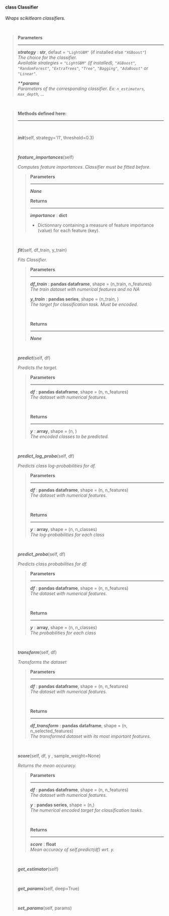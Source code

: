 #### class Classifier ####
*Wraps scikitlearn classifiers.* <br/>

<br/>

> **Parameters**
> ___
>  
> ***strategy*** : **str**, defaut = `"LightGBM"` (if installed else `"XGBoost"`) <br/>
> *The choice for the classifier.* <br/>
> *Available strategies = `"LightGBM"` (if installed), `"XGBoost"`, `"RandomForest"`, `"ExtraTrees"`, `"Tree"`, `"Bagging"`, `"AdaBoost"` or `"Linear"`.* 
>
> ***\*\*params*** <br/>
> *Parameters of the corresponding classifier. Ex: `n_estimators`, `max_depth`, ...*

<br/>

> **Methods defined here:**
> ___
>
> <br/>
>
> ***init***(self, strategy='l1', threshold=0.3) 
> 
> <br/>
>
> ***feature_importances***(self) 
>
> *Computes feature importances. Classifier must be fitted before.*
>
>> **Parameters** 
>> ___ 
>>
>> ***None*** 
>>
>> **Returns** 
>> ___ 
>>
>> ***importance*** : **dict** <br/>
>> * Dictionnary containing a measure of feature importance (value) for each feature (key).
>
> <br/>
>
> ***fit***(self, df_train, y_train) 
>
> *Fits Classifier.*
>
>> **Parameters** 
>> ___ 
>> 
>> ***df_train*** : **pandas dataframe**, shape = (n_train, n_features) <br/>
>> *The train dataset with numerical features and no NA* 
>>
>> ***y_train*** : **pandas series**, shape = (n_train, ) <br/>
>> *The target for classification task. Must be encoded.* 
>>
>> <br/>
>> 
>> **Returns** 
>> ___ 
>>
>> ***None*** 
>
> <br/>
>
> ***predict***(self, df) 
>
> *Predicts the target.*
>
>> **Parameters** 
>> ___ 
>> 
>> ***df*** : **pandas dataframe**, shape = (n, n_features) <br/>
>> *The dataset with numerical features.* 
>>
>> <br/>
>> 
>> **Returns** 
>> ___ 
>>
>> ***y*** : **array**, shape = (n, ) <br/>
>> *The encoded classes to be predicted.* 
>
> <br/>
>
> ***predict_log_proba***(self, df) 
>
> *Predicts class log-probabilities for df.*
>
>> **Parameters** 
>> ___ 
>> 
>> ***df*** : **pandas dataframe**, shape = (n, n_features) <br/>
>> *The dataset with numerical features.* 
>>
>> <br/>
>> 
>> **Returns** 
>> ___ 
>>
>> ***y*** : **array**, shape = (n, n_classes) <br/>
>> *The log-probabilities for each class* 
>
> <br/>
>
> ***predict_proba***(self, df) 
>
> *Predicts class probabilities for df.*
>
>> **Parameters** 
>> ___ 
>> 
>> ***df*** : **pandas dataframe**, shape = (n, n_features) <br/>
>> *The dataset with numerical features.* 
>>
>> <br/>
>> 
>> **Returns** 
>> ___ 
>>
>> ***y*** : **array**, shape = (n, n_classes) <br/>
>> *The probabilities for each class* 
>
> <br/>
>
> ***transform***(self, df)
>
> *Transforms the dataset*
>
>> **Parameters** 
>> ___ 
>> 
>> ***df*** : **pandas dataframe**, shape = (n, n_features) <br/>
>> *The dataset with numerical features.* 
>>
>> <br/>
>> 
>> **Returns** 
>> ___ 
>>
>> ***df_transform*** : **pandas dataframe**, shape = (n, n_selected_features) <br/>
>> *The transformed dataset with its most important features.* 
>
> <br/>
>
> ***score***(self, df, y , sample_weight=None)
>
> *Returns the mean accuracy.*
>
>> **Parameters** 
>> ___ 
>> 
>> ***df*** : **pandas dataframe**, shape = (n, n_features) <br/>
>> *The dataset with numerical features.* 
>>
>> ***y*** : **pandas series**, shape = (n,) <br/>
>> *The numerical encoded target for classification tasks.*
>>
>> <br/>
>>
>> **Returns** 
>> ___ 
>>
>> ***score*** : **float** <br/>
>> *Mean accuracy of self.predict(df) wrt. y.*
>
> <br/>
>
> ***get_estimator***(self)
>
> <br/>
>
> ***get_params***(self, deep=True)
>
> <br/>
>
> ***set_params***(self, params)

<br/>
<br/>
